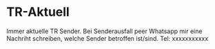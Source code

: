 # TR-Aktuell
Immer aktuelle TR Sender.
Bei Senderausfall peer Whatsapp mir eine Nachriht schreiben, welche Sender betroffen ist/sind.
Tel: xxxxxxxxxxx
